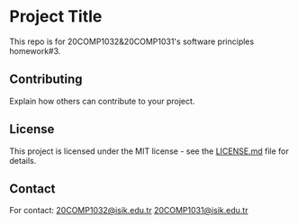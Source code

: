 # Project Title

This repo is for 20COMP1032&20COMP1031's software principles homework#3.

## Contributing

Explain how others can contribute to your project.

## License

This project is licensed under the MIT license - see the 
[LICENSE.md](LICENSE.md) file for details.

## Contact

For contact: 
20COMP1032@isik.edu.tr
20COMP1031@isik.edu.tr

